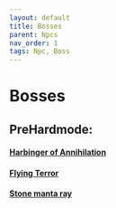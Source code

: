 ```yaml
---
layout: default
title: Bosses
parent: Npcs
nav_order: 1
tags: Npc, Boss
---
```


# Bosses

## PreHardmode:
#### [Harbinger of Annihilation](https://ricklugtigheid.github.io/SupernovaMod/docs/npcs/bosses/harbinger_of_annihilation)
#### [Flying Terror](https://ricklugtigheid.github.io/SupernovaMod/docs/npcs/bosses/flying_terror)
#### [Stone manta ray](https://ricklugtigheid.github.io/SupernovaMod/docs/npcs/bosses/stone_manta_ray)
